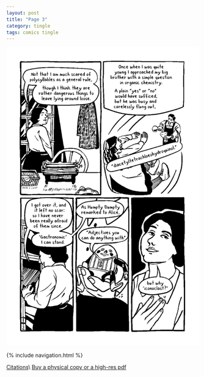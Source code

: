 ```yaml
---
layout: post
title: "Page 3"
category: tingle
tags: comics tingle
---
```


![Cover](/assets/misstingle/3.png)

{% include navigation.html %}

[Citations](https://liliantingle.nfshost.com/zine/citations/)\\
[Buy a physical copy ](https://audmcname.bigcartel.com)[or a high-res pdf](https://audmcname.itch.io)
